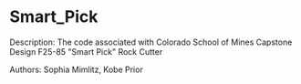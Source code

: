 # Smart_Pick
Description: 
The code associated with Colorado School of Mines Capstone Design F25-85 "Smart Pick" Rock Cutter

Authors: 
Sophia Mimlitz, Kobe Prior


